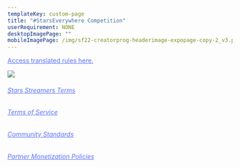 ```yaml
---
templateKey: custom-page
title: "#StarsEverywhere Competition"
userRequirement: NONE
desktopImagePage: ""
mobileImagePage: /img/sf22-creatorprog-headerimage-expopage-copy-2_v3.png
---
```

<a href="https://www.facebook.com/legal/StarsEverywhereCompetition" target="_blank"  style="color:#5A73F9">Access translated rules here.</a>

![](/img/sf22-creatorprog-page-image_v3.png)

###### <a href="https://www.facebook.com/legal/stars_streamer_terms" target="_blank" style="color:#5A73F9">Stars Streamers Terms</a>

###### <a href="https://www.facebook.com/legal/terms" target="_blank" style="color:#5A73F9">Terms of Service</a>

###### <a href="https://transparency.fb.com/policies/community-standards/" target="_blank" style="color:#5A73F9">Community Standards</a>

###### <a href="https://www.facebook.com/business/help/169845596919485?id=2520940424820218" target="_blank" style="color:#5A73F9">Partner Monetization Policies</a>